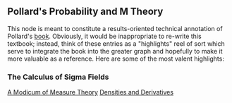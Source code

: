 
## Pollard's Probability and M Theory
This node is meant to constitute a results-oriented technical annotation of Pollard's [book](https://www.amazon.com/Theoretic-Probability-Statistical-Probabilistic-Mathematics/dp/0521002893). Obviously, it would be inappropriate to re-write this textbook; instead, think of these entries as a "highlights" reel of sort which serve to integrate the book into the greater graph and hopefully to make it more valuable as a reference. Here are some of the most valent highlights:
### The Calculus of Sigma Fields
[A Modicum of Measure Theory](https://www.processingstochasticities.com/obsidian_port/A_Modicum_Of_Measure_Theory/)
[Densities and Derivatives](https://www.processingstochasticities.com/obsidian_port/Densities_And_Derivatives/)
###
